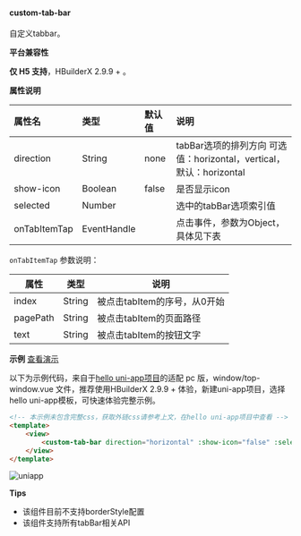 #### custom-tab-bar

自定义tabbar。

**平台兼容性**

__仅 H5 支持__，HBuilderX 2.9.9 + 。

**属性说明**

|属性名|类型|默认值|说明|
|:-|:-|:-|:-|
|direction|String|none|tabBar选项的排列方向 可选值：horizontal，vertical，默认：horizontal|
|show-icon|Boolean|false|是否显示icon|
|selected|Number||选中的tabBar选项索引值|
|onTabItemTap|EventHandle||点击事件，参数为Object，具体见下表|

``onTabItemTap`` 参数说明：

|属性|类型|说明|
|---|---|---|
|index|String|被点击tabItem的序号，从0开始|
|pagePath|String|被点击tabItem的页面路径|
|text|String|被点击tabItem的按钮文字|

**示例** [查看演示](httEventHandleps://hellouniapp.dcloud.net.cn/pages/component/custom-tab-bar/custom-tab-bar)

以下为示例代码，来自于[hello uni-app项目](https://github.com/dcloudio/hello-uniapp)的适配 pc 版，window/top-window.vue 文件，推荐使用HBuilderX 2.9.9 + 体验，新建uni-app项目，选择hello uni-app模板，可快速体验完整示例。
```html
<!-- 本示例未包含完整css，获取外链css请参考上文，在hello uni-app项目中查看 -->
<template>
    <view>
        <custom-tab-bar direction="horizontal" :show-icon="false" :selected="selected" @onTabItemTap="onTabItemTap" />
    </view>
</template>
```

![uniapp](https://vkceyugu.cdn.bspapp.com/VKCEYUGU-dc-site/5dc930c0-2580-11eb-8a36-ebb87efcf8c0.png)
 
**Tips**

- 该组件目前不支持borderStyle配置
- 该组件支持所有tabBar相关API
